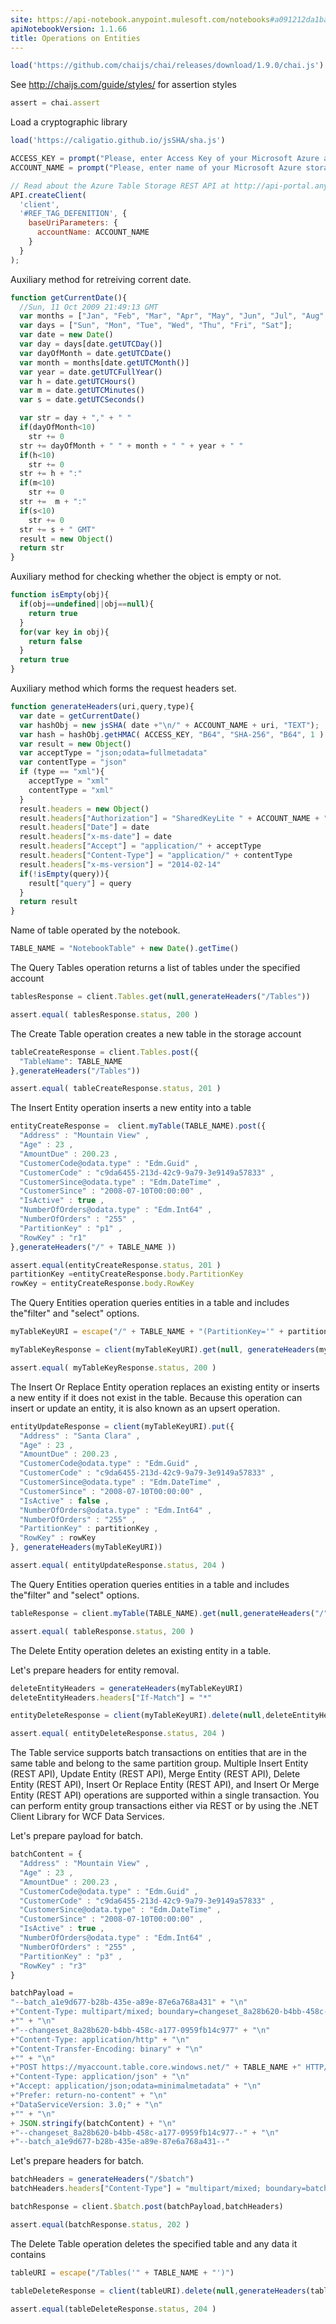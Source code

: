 ```yaml
---
site: https://api-notebook.anypoint.mulesoft.com/notebooks#a091212da1baa5e408cf
apiNotebookVersion: 1.1.66
title: Operations on Entities
---
```


```javascript
load('https://github.com/chaijs/chai/releases/download/1.9.0/chai.js')
```

See http://chaijs.com/guide/styles/ for assertion styles

```javascript
assert = chai.assert
```

Load a cryptographic library

```javascript
load('https://caligatio.github.io/jsSHA/sha.js')
```

```javascript
ACCESS_KEY = prompt("Please, enter Access Key of your Microsoft Azure account.")
ACCOUNT_NAME = prompt("Please, enter name of your Microsoft Azure storage.")
```

```javascript
// Read about the Azure Table Storage REST API at http://api-portal.anypoint.mulesoft.com/onpositive/api/azure-table-storage-rest-api
API.createClient(
  'client',
  '#REF_TAG_DEFENITION', {
    baseUriParameters: {
      accountName: ACCOUNT_NAME
    }
  }
);
```

Auxiliary method for retreiving corrent date.

```javascript
function getCurrentDate(){
  //Sun, 11 Oct 2009 21:49:13 GMT
  var months = ["Jan", "Feb", "Mar", "Apr", "May", "Jun", "Jul", "Aug", "Sep", "Oct", "Nov", "Dec"];
  var days = ["Sun", "Mon", "Tue", "Wed", "Thu", "Fri", "Sat"];
  var date = new Date()
  var day = days[date.getUTCDay()]
  var dayOfMonth = date.getUTCDate()
  var month = months[date.getUTCMonth()]
  var year = date.getUTCFullYear()
  var h = date.getUTCHours()
  var m = date.getUTCMinutes()
  var s = date.getUTCSeconds()

  var str = day + "," + " " 
  if(dayOfMonth<10)
    str += 0
  str += dayOfMonth + " " + month + " " + year + " "
  if(h<10)
    str += 0
  str += h + ":"
  if(m<10)
    str += 0
  str +=  m + ":"
  if(s<10)
    str += 0
  str += s + " GMT"
  result = new Object()  
  return str
}
```

Auxiliary method for checking whether the object is empty or not.

```javascript
function isEmpty(obj){
  if(obj==undefined||obj==null){
    return true
  }
  for(var key in obj){
    return false
  }
  return true
}
```

Auxiliary method which forms the request headers set.

```javascript
function generateHeaders(uri,query,type){
  var date = getCurrentDate()
  var hashObj = new jsSHA( date +"\n/" + ACCOUNT_NAME + uri, "TEXT");
  var hash = hashObj.getHMAC( ACCESS_KEY, "B64", "SHA-256", "B64", 1 )
  var result = new Object()
  var acceptType = "json;odata=fullmetadata"
  var contentType = "json"
  if (type == "xml"){
    acceptType = "xml"
    contentType = "xml"
  }
  result.headers = new Object()
  result.headers["Authorization"] = "SharedKeyLite " + ACCOUNT_NAME + ":" + hash
  result.headers["Date"] = date
  result.headers["x-ms-date"] = date
  result.headers["Accept"] = "application/" + acceptType
  result.headers["Content-Type"] = "application/" + contentType
  result.headers["x-ms-version"] = "2014-02-14"
  if(!isEmpty(query)){
    result["query"] = query
  } 
  return result
}
```

Name of table operated by the notebook.

```javascript
TABLE_NAME = "NotebookTable" + new Date().getTime()
```

The Query Tables operation returns a list of tables under the specified account

```javascript
tablesResponse = client.Tables.get(null,generateHeaders("/Tables"))
```

```javascript
assert.equal( tablesResponse.status, 200 )
```

The Create Table operation creates a new table in the storage account

```javascript
tableCreateResponse = client.Tables.post({
  "TableName": TABLE_NAME
},generateHeaders("/Tables"))
```

```javascript
assert.equal( tableCreateResponse.status, 201 )
```

The Insert Entity operation inserts a new entity into a table

```javascript
entityCreateResponse =  client.myTable(TABLE_NAME).post({
  "Address" : "Mountain View" ,
  "Age" : 23 ,
  "AmountDue" : 200.23 ,
  "CustomerCode@odata.type" : "Edm.Guid" ,
  "CustomerCode" : "c9da6455-213d-42c9-9a79-3e9149a57833" ,
  "CustomerSince@odata.type" : "Edm.DateTime" ,
  "CustomerSince" : "2008-07-10T00:00:00" ,
  "IsActive" : true ,
  "NumberOfOrders@odata.type" : "Edm.Int64" ,
  "NumberOfOrders" : "255" ,
  "PartitionKey" : "p1" ,
  "RowKey" : "r1"
},generateHeaders("/" + TABLE_NAME ))
```

```javascript
assert.equal(entityCreateResponse.status, 201 )
partitionKey =entityCreateResponse.body.PartitionKey
rowKey = entityCreateResponse.body.RowKey
```

The Query Entities operation queries entities in a table and includes the"filter" and "select" options.

```javascript
myTableKeyURI = escape("/" + TABLE_NAME + "(PartitionKey='" + partitionKey +"',RowKey='" + rowKey + "')")
```

```javascript
myTableKeyResponse = client(myTableKeyURI).get(null, generateHeaders(myTableKeyURI))
```

```javascript
assert.equal( myTableKeyResponse.status, 200 )
```

The Insert Or Replace Entity operation replaces an existing entity or inserts a new entity if it does not exist in the table. Because this operation can insert or update an entity, it is also known as an upsert operation.

```javascript
entityUpdateResponse = client(myTableKeyURI).put({ 
  "Address" : "Santa Clara" ,
  "Age" : 23 ,
  "AmountDue" : 200.23 ,
  "CustomerCode@odata.type" : "Edm.Guid" ,
  "CustomerCode" : "c9da6455-213d-42c9-9a79-3e9149a57833" ,
  "CustomerSince@odata.type" : "Edm.DateTime" ,
  "CustomerSince" : "2008-07-10T00:00:00" ,
  "IsActive" : false ,
  "NumberOfOrders@odata.type" : "Edm.Int64" ,
  "NumberOfOrders" : "255" ,
  "PartitionKey" : partitionKey ,
  "RowKey" : rowKey
}, generateHeaders(myTableKeyURI))
```

```javascript
assert.equal( entityUpdateResponse.status, 204 )
```

The Query Entities operation queries entities in a table and includes the"filter" and "select" options.

```javascript
tableResponse = client.myTable(TABLE_NAME).get(null,generateHeaders("/" + TABLE_NAME ))
```

```javascript
assert.equal( tableResponse.status, 200 )
```

The Delete Entity operation deletes an existing entity in a table.

Let's prepare headers for entity removal.

```javascript
deleteEntityHeaders = generateHeaders(myTableKeyURI)
deleteEntityHeaders.headers["If-Match"] = "*"
```

```javascript
entityDeleteResponse = client(myTableKeyURI).delete(null,deleteEntityHeaders)
```

```javascript
assert.equal( entityDeleteResponse.status, 204 )
```

The Table service supports batch transactions on entities that are in the same table and belong to the same partition group.
Multiple Insert Entity (REST API), Update Entity (REST API), Merge Entity (REST API), Delete Entity (REST API),
Insert Or Replace Entity (REST API), and Insert Or Merge Entity (REST API) operations are supported within a single transaction.
You can perform entity group transactions either via REST or by using the .NET Client Library for WCF Data Services.

Let's prepare payload for batch.

```javascript
batchContent = {
  "Address" : "Mountain View" ,
  "Age" : 23 ,
  "AmountDue" : 200.23 ,
  "CustomerCode@odata.type" : "Edm.Guid" ,
  "CustomerCode" : "c9da6455-213d-42c9-9a79-3e9149a57833" ,
  "CustomerSince@odata.type" : "Edm.DateTime" ,
  "CustomerSince" : "2008-07-10T00:00:00" ,
  "IsActive" : true ,
  "NumberOfOrders@odata.type" : "Edm.Int64" ,
  "NumberOfOrders" : "255" ,
  "PartitionKey" : "p3" ,
  "RowKey" : "r3"
}
```

```javascript
batchPayload = 
"--batch_a1e9d677-b28b-435e-a89e-87e6a768a431" + "\n"
+"Content-Type: multipart/mixed; boundary=changeset_8a28b620-b4bb-458c-a177-0959fb14c977" + "\n"
+"" + "\n"
+"--changeset_8a28b620-b4bb-458c-a177-0959fb14c977" + "\n"
+"Content-Type: application/http" + "\n"
+"Content-Transfer-Encoding: binary" + "\n"
+"" + "\n"
+"POST https://myaccount.table.core.windows.net/" + TABLE_NAME +" HTTP/1.1" + "\n"
+"Content-Type: application/json" + "\n"
+"Accept: application/json;odata=minimalmetadata" + "\n"
+"Prefer: return-no-content" + "\n"
+"DataServiceVersion: 3.0;" + "\n"
+"" + "\n"
+ JSON.stringify(batchContent) + "\n"
+"--changeset_8a28b620-b4bb-458c-a177-0959fb14c977--" + "\n"
+"--batch_a1e9d677-b28b-435e-a89e-87e6a768a431--"
```

Let's prepare headers for batch.

```javascript
batchHeaders = generateHeaders("/$batch")
batchHeaders.headers["Content-Type"] = "multipart/mixed; boundary=batch_a1e9d677-b28b-435e-a89e-87e6a768a431"
```

```javascript
batchResponse = client.$batch.post(batchPayload,batchHeaders)
```

```javascript
assert.equal(batchResponse.status, 202 )
```

The Delete Table operation deletes the specified table and any data it contains

```javascript
tableURI = escape("/Tables('" + TABLE_NAME + "')")
```

```javascript
tableDeleteResponse = client(tableURI).delete(null,generateHeaders(tableURI))
```

```javascript
assert.equal(tableDeleteResponse.status, 204 )
```